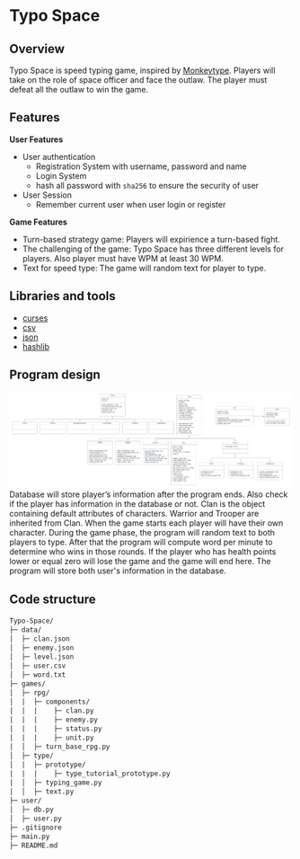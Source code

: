 # Typo Space 

## Overview
Typo Space is speed typing game, inspired by [Monkeytype](https://monkeytype.com/). Players will take on the role of space officer 
and face the outlaw. The player must defeat all the outlaw to win the game.

## Features

**User Features**

- User authentication
    - Registration System with username, password and name
    - Login System
    - hash all password with `sha256` to ensure the security of user
- User Session
    - Remember current user when user login or register


**Game Features**
- Turn-based strategy game: Players will expirience a turn-based fight.
- The challenging of the game: Typo Space has three different levels for players. Also player must have WPM at least 30 WPM.
- Text for speed type: The game will random text for player to type.

## Libraries and tools
- [curses](https://docs.python.org/3/howto/curses.html)
- [csv](https://docs.python.org/3/library/csv.html)
- [json](https://docs.python.org/3/library/json.html)
- [hashlib](https://docs.python.org/3/library/hashlib.html)


## Program design
![uml image](uml_diagram.png)
Database will store player’s information after the program ends. Also check if the player has information in the database or not. Clan is the object containing default attributes of characters. Warrior and Trooper are inherited from Clan. When the game starts each player will have their own character. During the game phase, the program will random text to both players to type. After that the program will compute word per minute to determine who wins in those rounds. If the player who has health points lower or equal zero will lose the game and the game will end here. The program will store both user's information in the database.

## Code structure
```
Typo-Space/
├─ data/
│  ├─ clan.json
│  ├─ enemy.json
│  ├─ level.json
│  ├─ user.csv
│  ├─ word.txt
├─ games/
│  ├─ rpg/
│  |  ├─ components/
|  |  |    ├─ clan.py
|  |  |    ├─ enemy.py
|  |  |    ├─ status.py
|  |  |    ├─ unit.py
|  │  ├─ turn_base_rpg.py
│  ├─ type/
│  |  ├─ prototype/
|  |  |    ├─ type_tutorial_prototype.py
|  │  ├─ typing_game.py
|  │  ├─ text.py
├─ user/
│  ├─ db.py
│  ├─ user.py
├─ .gitignore
├─ main.py
├─ README.md
```


